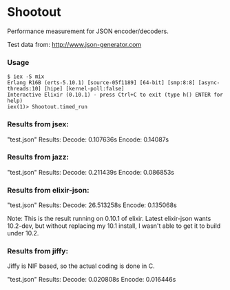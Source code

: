 # Shootout

Performance measurement for JSON encoder/decoders.

Test data from: http://www.json-generator.com

### Usage

	$ iex -S mix
	Erlang R16B (erts-5.10.1) [source-05f1189] [64-bit] [smp:8:8] [async-threads:10] [hipe] [kernel-poll:false]
	Interactive Elixir (0.10.1) - press Ctrl+C to exit (type h() ENTER for help)
	iex(1)> Shootout.timed_run

### Results from jsex:

"test.json" Results: Decode: 0.107636s Encode: 0.14087s

### Results from jazz:

"test.json" Results: Decode: 0.211439s Encode: 0.086853s

### Results from elixir-json:

"test.json" Results: Decode: 26.513258s Encode: 0.135068s

Note: This is the result running on 0.10.1 of elixir.  Latest elixir-json wants 10.2-dev,
but without replacing my 10.1 install, I wasn't able to get it to build under 10.2. 

### Results from jiffy:

Jiffy is NIF based, so the actual coding is done in C.

"test.json" Results: Decode: 0.020808s Encode: 0.016446s